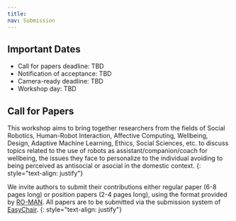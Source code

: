 ```yaml
---
title: 
nav: Submission
---
```


## Important Dates
- Call for papers deadline: TBD 
- Notification of acceptance: TBD
- Camera-ready deadline: TBD
- Workshop day: TBD

## Call for Papers 
This workshop aims to bring together researchers from the fields of Social Robotics, Human-Robot Interaction, Affective Computing, Wellbeing, Design, Adaptive Machine Learning, Ethics, Social Sciences, etc. to discuss topics related to the use of robots as assistant/companion/coach for wellbeing, the issues they face to personalize to the individual avoiding to being perceived as antisocial or asocial in the domestic context.
{: style="text-align: justify"}

We invite authors to submit their contributions either regular paper (6-8 pages long) or position papers (2-4 pages long), using the format provided by [RO-MAN](http://ro-man2023.org/paperSubmission/callForPapers). All papers are to be submitted via the submission system of [EasyChair](). 
{: style="text-align: justify"}

<!---

All questions about submissions should be emailed to <hri4wellbeing@gmail.com>.

## Important Dates
- Call for papers deadline EXTENDED: 1st July 2022 
- Notification of acceptance EXTENDED: 22th July 2022
- Camera-ready deadline: 15th August 2022
- Workshop day: 2nd September

## Call for Papers 
This workshop aims to bring together researchers from the fields of Social Robotics, Human-Robot Interaction, Affective Computing, Wellbeing, Design, Adaptive Machine Learning, Ethics, Social Sciences, etc. to discuss topics related to the use of robots as assistant/companion/coach for wellbeing, the issues they face to personalize to the individual avoiding to being perceived as antisocial or asocial in the domestic context. 
{: style="text-align: justify"}

We invite authors to submit their contributions either regular paper (6-8 pages long) or position papers (2-4 pages long), using the format provided by [RO-MAN](http://www.smile.unina.it/ro-man2022/call-for-papers/). All papers are to be submitted via the submission system of [EasyChair](https://easychair.org/cfp/hri4wellbeing). 
{: style="text-align: justify"}

In tandem with this workshop, we are preparing a Special Issue proposal that we have submitted to the [International Journal of Social Robotics](https://www.springer.com/journal/12369/updates/20296154). Selected papers from the workshop will be considered for this special issue. Submissions to the special issue will go through a separate peer review process.
{: style="text-align: justify"}

## Special Issue
The Special issue has already opened and will stay open until November 30th, 2022 - you can submit to the special issue without submitting to/attending the workshop - but of course we encourage you to do both! All submitted papers will be reviewed as soon as they are received and accepted papers will be published online whilst tthe complete Special Issue is published.
{: style="text-align: justify"}

--> 